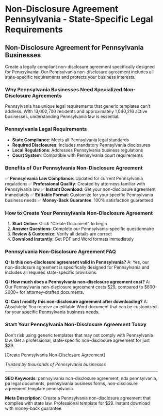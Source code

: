 # Non-Disclosure Agreement Pennsylvania - State-Specific Legal Requirements

## Non-Disclosure Agreement for Pennsylvania Businesses

Create a legally compliant non-disclosure agreement specifically designed for Pennsylvania. Our Pennsylvania non-disclosure agreement includes all state-specific requirements and protects your business interests.

### Why Pennsylvania Businesses Need Specialized Non-Disclosure Agreements

Pennsylvania has unique legal requirements that generic templates can't address. With 13,002,700 residents and approximately 1,040,216 active businesses, understanding Pennsylvania law is essential.

### Pennsylvania Legal Requirements

- **State Compliance**: Meets all Pennsylvania legal standards
- **Required Disclosures**: Includes mandatory Pennsylvania disclosures
- **Local Regulations**: Addresses Pennsylvania business regulations
- **Court System**: Compatible with Pennsylvania court requirements

### Benefits of Our Pennsylvania Non-Disclosure Agreement

✅ **Pennsylvania Law Compliance**: Updated for current Pennsylvania regulations
✅ **Professional Quality**: Created by attorneys familiar with Pennsylvania law
✅ **Instant Download**: Get your non-disclosure agreement immediately
✅ **Editable Format**: Customize for your specific Pennsylvania business needs
✅ **Money-Back Guarantee**: 100% satisfaction guaranteed

### How to Create Your Pennsylvania Non-Disclosure Agreement

1. **Start Online**: Click "Create Document" to begin
2. **Answer Questions**: Complete our Pennsylvania-specific questionnaire
3. **Review & Customize**: Verify all details are correct
4. **Download Instantly**: Get PDF and Word formats immediately

### Pennsylvania Non-Disclosure Agreement FAQ

**Q: Is this non-disclosure agreement valid in Pennsylvania?**
A: Yes, our non-disclosure agreement is specifically designed for Pennsylvania and includes all required state-specific provisions.

**Q: How much does a Pennsylvania non-disclosure agreement cost?**
A: Our Pennsylvania non-disclosure agreement costs $29, compared to $800-2000+ for attorney-drafted documents.

**Q: Can I modify this non-disclosure agreement after downloading?**
A: Absolutely! You receive an editable Word document that can be customized for your specific Pennsylvania business needs.

### Start Your Pennsylvania Non-Disclosure Agreement Today

Don't risk using generic templates that may not comply with Pennsylvania law. Get a professional, state-specific non-disclosure agreement for just $29.

[Create Pennsylvania Non-Disclosure Agreement]

*Trusted by thousands of Pennsylvania businesses*

---

**SEO Keywords**: pennsylvania non-disclosure agreement, nda pennsylvania, pa legal documents, pennsylvania business forms, non-disclosure agreement template pennsylvania

**Meta Description**: Create a Pennsylvania non-disclosure agreement that complies with state law. Professional template for $29. Instant download with money-back guarantee.
